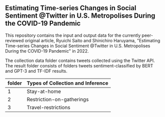## Estimating Time-series Changes in Social Sentiment @Twitter in U.S. Metropolises During the COVID-19 Pandemic

This repository contains the input and output data for the currently peer-reviewed original article, Ryuichi Saito and Shinichiro Haruyama, "Estimating Time-series Changes in Social Sentiment @Twitter in U.S. Metropolises During the COVID-19 Pandemic" in 2022.

The collection data folder contains tweets collected using the Twitter API. The result folder consists of folders tweets sentiment-classified by BERT and GPT-3 and TF-IDF results.

| folder | Types of Collection and Inference |
| --- | --- |
| 1 | Stay-at-home |
| 2 | Restriction-on-gatherings |
| 3 | Travel-restrictions |
